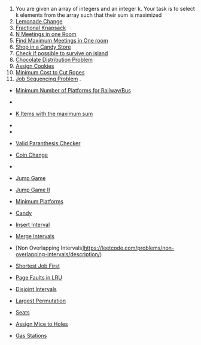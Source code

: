 1. You are given an array of integers and an integer k. Your task is to select k elements from the array such that their sum is maximized
2. [Lemonade Change](https://leetcode.com/problems/lemonade-change/description/)
3. [Fractional Knapsack](https://www.geeksforgeeks.org/problems/fractional-knapsack-1587115620/1)
4. [N Meetings in one Room](https://www.geeksforgeeks.org/problems/n-meetings-in-one-room-1587115620/1)
5. [Find Maximum Meetings in One room](https://www.geeksforgeeks.org/find-maximum-meetings-in-one-room/)
6. [Shop in a Candy Store](https://www.geeksforgeeks.org/problems/shop-in-candy-store1145/1)
7. [Check if possible to survive on island](https://www.geeksforgeeks.org/problems/check-if-it-is-possible-to-survive-on-island4922/1?itm_source=geeksforgeeks&itm_medium=article&itm_campaign=bottom_sticky_on_article)
8. [Chocolate Distribution Problem](https://www.geeksforgeeks.org/problems/chocolate-distribution-problem3825/1)
9. [Assign Cookies](leetcode.com/problems/assign-cookies/description)
10. [Minimum Cost to Cut Ropes](https://www.geeksforgeeks.org/problems/minimum-cost-of-ropes-1587115620/1)
11. [Job Sequencing Problem](https://www.geeksforgeeks.org/problems/job-sequencing-problem-1587115620/1)
. 
- [Minimum Number of Platforms for Railway/Bus](https://www.geeksforgeeks.org/minimum-number-platforms-required-railwaybus-station/)
- 

- [K Items with the maximum sum](https://leetcode.com/problems/k-items-with-the-maximum-sum/description/)

- 

- 
- [Valid Paranthesis Checker](https://leetcode.com/problems/valid-parenthesis-string/description/)
- [Coin Change](https://www.geeksforgeeks.org/find-minimum-number-of-coins-that-make-a-change/)

- 
- [Jump Game](https://leetcode.com/problems/jump-game/description/)
- [Jump Game II](https://leetcode.com/problems/jump-game-ii/description/)
- [Minimum Platforms](https://www.geeksforgeeks.org/problems/minimum-platforms-1587115620/1)
- [Candy](https://leetcode.com/problems/candy/description/)
- [Insert Interval](https://leetcode.com/problems/insert-interval/description/)
- [Merge Intervals](https://leetcode.com/problems/merge-intervals/description/)
- [Non Overlapping Intervals]https://leetcode.com/problems/non-overlapping-intervals/description/)
- [Shortest Job First](https://www.geeksforgeeks.org/problems/shortest-job-first/1)
- [Page Faults in LRU](https://www.geeksforgeeks.org/problems/page-faults-in-lru5603/1)

- [Disjoint Intervals]()
- [Largest Permutation]()
- [Seats](https://www.geeksforgeeks.org/minimum-jumps-required-to-make-a-group-of-persons-sit-together/)
- [Assign Mice to Holes](https://www.geeksforgeeks.org/problems/assign-mice-holes3053/0)
- [Gas Stations](https://leetcode.com/problems/gas-station/description/)
